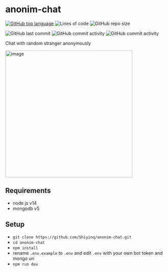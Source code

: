 # anonim-chat
[![GitHub top language](https://img.shields.io/github/languages/top/Shiyinq/anonim-chat)](https://github.com/Shiyinq/anonim-chat)
![Lines of code](https://img.shields.io/tokei/lines/github/Shiyinq/anonim-chat)
![GitHub repo size](https://img.shields.io/github/repo-size/Shiyinq/anonim-chat)

![GitHub last commit](https://img.shields.io/github/last-commit/Shiyinq/anonim-chat)
![GitHub commit activity](https://img.shields.io/github/commit-activity/w/Shiyinq/anonim-chat)
![GitHub commit activity](https://img.shields.io/github/commit-activity/m/Shiyinq/anonim-chat)


Chat with random stranger anonymously

<img width="399" alt="image" src="anonim-chat.png">


## Requirements
- node js v14
- mongodb v5

## Setup
- ```git clone https://github.com/Shiyinq/anonim-chat.git```
- ```cd anonim-chat```
- ```npm install```
- rename ```.env.example``` to ```.env``` and edit ```.env``` with your own bot token and mongo uri
- ```npm run dev```
